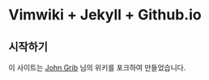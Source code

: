 # Vimwiki + Jekyll + Github.io

## 시작하기

이 사이트는 [John Grib](https://johngrib.github.io/wiki/my-wiki/) 님의 위키를 포크하여 만들었습니다. 

